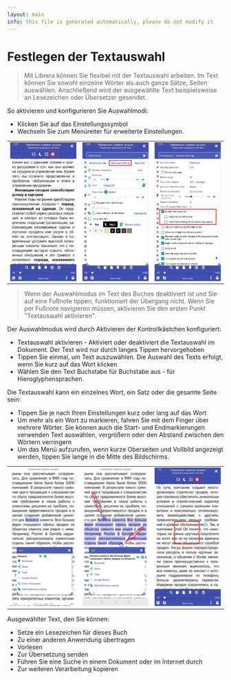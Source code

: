 ```yaml
---
layout: main
info: this file is generated automatically, please do not modify it
---
```


# Festlegen der Textauswahl

> Mit Librera können Sie flexibel mit der Textauswahl arbeiten. Im Text können Sie sowohl einzelne Wörter als auch ganze Sätze, Seiten auswählen.
Anschließend wird der ausgewählte Text beispielsweise an Lesezeichen oder Übersetzer gesendet.

So aktivieren und konfigurieren Sie Auswahlmodi:
* Klicken Sie auf das Einstellungssymbol
* Wechseln Sie zum Menüreiter für erweiterte Einstellungen.


||||
|-|-|-|
|![](1.jpg)|![](2.jpg)|![](3.jpg)|

> Wenn der Auswahlmodus im Text des Buches deaktiviert ist und Sie auf eine Fußnote tippen, funktioniert der Übergang nicht. Wenn Sie per Fußnote navigieren müssen, aktivieren Sie den ersten Punkt &quot;Textauswahl aktivieren&quot;.

Der Auswahlmodus wird durch Aktivieren der Kontrollkästchen konfiguriert:
* Textauswahl aktivieren - Aktiviert oder deaktiviert die Textauswahl im Dokument. Der Text wird nur durch langes Tippen hervorgehoben
* Tippen Sie einmal, um Text auszuwählen. Die Auswahl des Texts erfolgt, wenn Sie kurz auf das Wort klicken
* Wählen Sie den Text Buchstabe für Buchstabe aus - für Hieroglyphensprachen.

Die Textauswahl kann ein einzelnes Wort, ein Satz oder die gesamte Seite sein:
* Tippen Sie je nach Ihren Einstellungen kurz oder lang auf das Wort
* Um mehr als ein Wort zu markieren, fahren Sie mit dem Finger über mehrere Wörter. Sie können auch die Start- und Endmarkierungen verwenden
Text auswählen, vergrößern oder den Abstand zwischen den Wörtern verringern
* Um das Menü aufzurufen, wenn kurze Oberseiten und Vollbild angezeigt werden, tippen Sie lange in die Mitte des Bildschirms.

||||
|-|-|-|
|![](4.jpg)|![](5.jpg)|![](6.jpg)|

Ausgewählter Text, den Sie können:
* Setze ein Lesezeichen für dieses Buch
* Zu einer anderen Anwendung übertragen
* Vorlesen
* Zur Übersetzung senden
* Führen Sie eine Suche in einem Dokument oder im Internet durch
* Zur weiteren Verarbeitung kopieren

